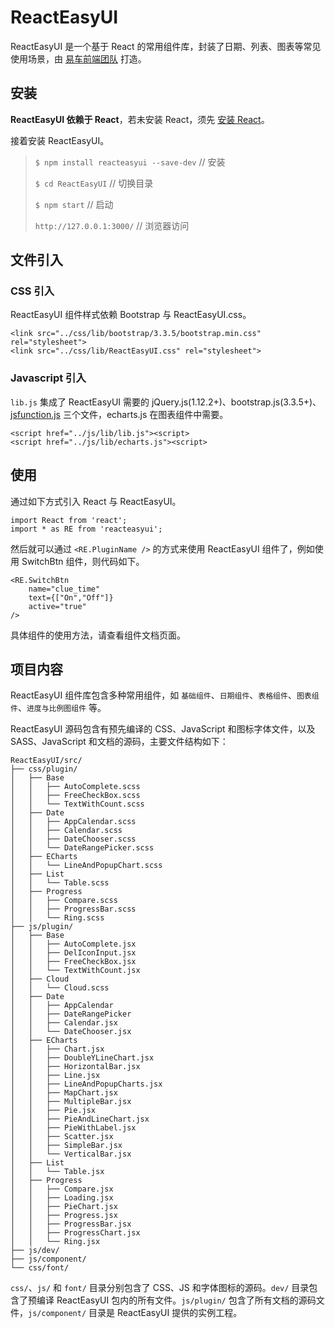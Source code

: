 # ReactEasyUI

ReactEasyUI 是一个基于 React 的常用组件库，封装了日期、列表、图表等常见使用场景，由 [易车前端团队](http://reacteasyui.github.io/#/about) 打造。


## 安装

**ReactEasyUI 依赖于 React**，若未安装 React，须先 [安装 React](http://reactjs.cn/react/docs/getting-started-zh-CN.html)。

接着安装 ReactEasyUI。

> `$ npm install reacteasyui --save-dev` // 安装
> 
> `$ cd ReactEasyUI` // 切换目录
> 
> `$ npm start` // 启动
> 
> `http://127.0.0.1:3000/` // 浏览器访问


## 文件引入

### CSS 引入

ReactEasyUI 组件样式依赖 Bootstrap 与 ReactEasyUI.css。

	<link src="../css/lib/bootstrap/3.3.5/bootstrap.min.css" rel="stylesheet">
	<link src="../css/lib/ReactEasyUI.css" rel="stylesheet">

### Javascript 引入

`lib.js` 集成了 ReactEasyUI 需要的 jQuery.js(1.12.2+)、bootstrap.js(3.3.5+)、[jsfunction.js](http://www.itbbb.com/jsfunction/jsfunction.html) 三个文件，echarts.js 在图表组件中需要。

	<script href="../js/lib/lib.js"><script>
	<script href="../js/lib/echarts.js"><script>


## 使用

通过如下方式引入 React 与 ReactEasyUI。

	import React from 'react';
	import * as RE from 'reacteasyui';

然后就可以通过 `<RE.PluginName />` 的方式来使用 ReactEasyUI 组件了，例如使用 SwitchBtn 组件，则代码如下。

    <RE.SwitchBtn
        name="clue_time"
        text={["On","Off"]}
        active="true"
    />

具体组件的使用方法，请查看组件文档页面。
                

## 项目内容

ReactEasyUI 组件库包含多种常用组件，如 `基础组件`、`日期组件`、`表格组件`、`图表组件`、`进度与比例图组件` 等。

ReactEasyUI 源码包含有预先编译的 CSS、JavaScript 和图标字体文件，以及 SASS、JavaScript 和文档的源码，主要文件结构如下：
	
	ReactEasyUI/src/
	├── css/plugin/
	│   ├── Base
	│   │   ├── AutoComplete.scss
	│   │   ├── FreeCheckBox.scss
	│   │   └── TextWithCount.scss
	│   ├── Date
	│   │   ├── AppCalendar.scss
	│   │   ├── Calendar.scss
	│   │   ├── DateChooser.scss
	│   │   └── DateRangePicker.scss
	│   ├── ECharts
	│   │   └── LineAndPopupChart.scss
	│   ├── List
	│   │   └── Table.scss
	│   ├── Progress
	│   │   ├── Compare.scss
	│   │   ├── ProgressBar.scss
	│   │   └── Ring.scss
	├── js/plugin/
	│   ├── Base
	│   │   ├── AutoComplete.jsx
	│   │   ├── DelIconInput.jsx
	│   │   ├── FreeCheckBox.jsx
	│   │   └── TextWithCount.jsx
	│   ├── Cloud
	│   │   └── Cloud.scss
	│   ├── Date
	│   │   ├── AppCalendar
	│   │   ├── DateRangePicker
	│   │   ├── Calendar.jsx
	│   │   └── DateChooser.jsx
	│   ├── ECharts
	│   │   ├── Chart.jsx
	│   │   ├── DoubleYLineChart.jsx
	│   │   ├── HorizontalBar.jsx
	│   │   ├── Line.jsx
	│   │   ├── LineAndPopupCharts.jsx
	│   │   ├── MapChart.jsx
	│   │   ├── MultipleBar.jsx
	│   │   ├── Pie.jsx
	│   │   ├── PieAndLineChart.jsx
	│   │   ├── PieWithLabel.jsx
	│   │   ├── Scatter.jsx
	│   │   ├── SimpleBar.jsx
	│   │   └── VerticalBar.jsx
	│   ├── List
	│   │   └── Table.jsx
	│   ├── Progress
	│   │   ├── Compare.jsx
	│   │   ├── Loading.jsx
	│   │   ├── PieChart.jsx
	│   │   ├── Progress.jsx
	│   │   ├── ProgressBar.jsx
	│   │   ├── ProgressChart.jsx
	│   │   └── Ring.jsx
	├── js/dev/
	├── js/component/
	└── css/font/

`css/`、`js/` 和 `font/` 目录分别包含了 CSS、JS 和字体图标的源码。`dev/` 目录包含了预编译 ReactEasyUI 包内的所有文件。`js/plugin/` 包含了所有文档的源码文件，`js/component/` 目录是 ReactEasyUI 提供的实例工程。
